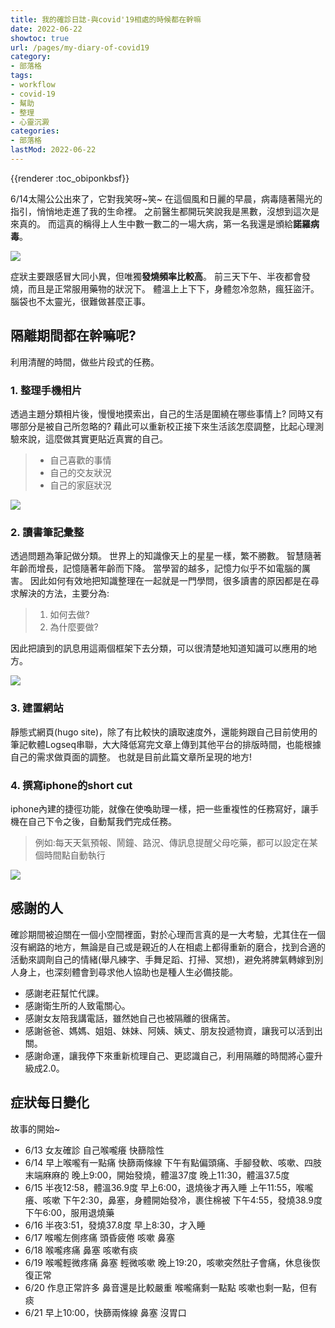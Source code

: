 ```yaml
---
title: 我的確診日誌-與covid'19相處的時候都在幹嘛
date: 2022-06-22
showtoc: true
url: /pages/my-diary-of-covid19
category:
- 部落格
tags:
- workflow
- covid-19
- 幫助
- 整理
- 心靈沉澱
categories:
- 部落格
lastMod: 2022-06-22
---
```

{{renderer :toc_obiponkbsf}}

6/14太陽公公出來了，它對我笑呀~笑~
在這個風和日麗的早晨，病毒隨著陽光的指引，悄悄地走進了我的生命裡。
之前醫生都開玩笑說我是黑數，沒想到這次是來真的。
而這真的稱得上人生中數一數二的一場大病，第一名我還是頒給**諾羅病毒**。

![](https://cdn.jsdelivr.net/gh/xiang0805/blogimage@main/img/我的確診日誌-1.jpeg)

症狀主要跟感冒大同小異，但唯獨**發燒頻率比較高**。
前三天下午、半夜都會發燒，而且是正常服用藥物的狀況下。
體溫上上下下，身體忽冷忽熱，瘋狂盜汗。
腦袋也不太靈光，很難做甚麼正事。

## 隔離期間都在幹嘛呢?
利用清醒的時間，做些片段式的任務。

### 1. 整理手機相片

透過主題分類相片後，慢慢地摸索出，自己的生活是圍繞在哪些事情上?
同時又有哪部分是被自己所忽略的?
藉此可以重新校正接下來生活該怎麼調整，比起心理測驗來說，這麼做其實更貼近真實的自己。
>* 自己喜歡的事情
>* 自己的交友狀況
>* 自己的家庭狀況

![](https://cdn.jsdelivr.net/gh/xiang0805/blogimage@main/img/我的確診日誌-2.jpeg)

### 2. 讀書筆記彙整

透過問題為筆記做分類。
世界上的知識像天上的星星一樣，繁不勝數。
智慧隨著年齡而增長，記憶隨著年齡而下降。
當學習的越多，記憶力似乎不如電腦的厲害。
因此如何有效地把知識整理在一起就是一門學問，很多讀書的原因都是在尋求解決的方法，主要分為:
>1. 如何去做?
>2. 為什麼要做?

因此把讀到的訊息用這兩個框架下去分類，可以很清楚地知道知識可以應用的地方。

![](https://cdn.jsdelivr.net/gh/xiang0805/blogimage@main/img/我的確診日誌-3.jpg)

### 3. 建置網站

靜態式網頁(hugo site)，除了有比較快的讀取速度外，還能夠跟自己目前使用的筆記軟體Logseq串聯，大大降低寫完文章上傳到其他平台的排版時間，也能根據自己的需求做頁面的調整。
也就是目前此篇文章所呈現的地方!

### 4. 撰寫iphone的short cut

iphone內建的捷徑功能，就像在使喚助理一樣，把一些重複性的任務寫好，讓手機在自己下令之後，自動幫我們完成任務。
>例如:每天天氣預報、鬧鐘、路況、傳訊息提醒父母吃藥，都可以設定在某個時間點自動執行

![](https://cdn.jsdelivr.net/gh/xiang0805/blogimage@main/img/我的確診日誌-4.jpeg)

## 感謝的人

確診期間被迫關在一個小空間裡面，對於心理而言真的是一大考驗，尤其住在一個沒有網路的地方，無論是自己或是親近的人在相處上都得重新的磨合，找到合適的活動來調劑自己的情緒(舉凡練字、手舞足蹈、打掃、冥想)，避免將脾氣轉嫁到別人身上，也深刻體會到尋求他人協助也是種人生必備技能。
* 感謝老莊幫忙代課。
* 感謝衛生所的人致電關心。
* 感謝女友陪我講電話，雖然她自己也被隔離的很痛苦。
* 感謝爸爸、媽媽、姐姐、妹妹、阿姨、姨丈、朋友投遞物資，讓我可以活到出關。
* 感謝命運，讓我停下來重新梳理自己、更認識自己，利用隔離的時間將心靈升級成2.0。

## 症狀每日變化

故事的開始~
* 6/13
女友確診
自己喉嚨癢
快篩陰性
* 6/14 
早上喉嚨有一點痛
快篩兩條線
下午有點偏頭痛、手腳發軟、咳嗽、四肢末端麻麻的
晚上9:00，開始發燒，體溫37度
晚上11:30，體溫37.5度
* 6/15
半夜12:58，體溫36.9度
早上6:00，退燒後才再入睡
上午11:55，喉嚨癢、咳嗽
下午2:30，鼻塞，身體開始發冷，裹住棉被
下午4:55，發燒38.9度
下午6:00，服用退燒藥
* 6/16
半夜3:51，發燒37.8度
早上8:30，才入睡
* 6/17
喉嚨左側疼痛
頭昏疲倦
咳嗽
鼻塞
* 6/18
喉嚨疼痛
鼻塞
咳嗽有痰
* 6/19
喉嚨輕微疼痛
鼻塞
輕微咳嗽
晚上19:20，咳嗽突然肚子會痛，休息後恢復正常
* 6/20
作息正常許多
鼻音還是比較嚴重
喉嚨痛剩一點點
咳嗽也剩一點，但有痰
* 6/21
早上10:00，快篩兩條線
鼻塞
沒胃口


